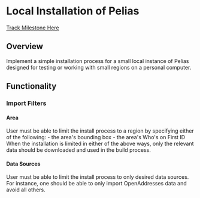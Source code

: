 # Local Installation of Pelias

[Track Milestone Here](https://github.com/issues?utf8=%E2%9C%93&q=is%3Aopen+user%3Apelias+milestone%3A%22Local%20Installation%22)

## Overview

Implement a simple installation process for a small local instance of Pelias designed for testing or working with small regions on a personal computer.

## Functionality

### Import Filters

#### Area
User must be able to limit the install process to a region by specifying either of the following:
    - the area's bounding box
    - the area's Who's on First ID
When the installation is limited in either of the above ways, only the relevant data should be downloaded and used in the build process.

#### Data Sources
User must be able to limit the install process to only desired data sources. For instance, one should be able to only import OpenAddresses data and avoid all others.
